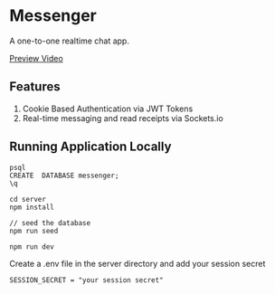 # Messenger

A one-to-one realtime chat app.

[Preview Video](https://youtu.be/v4DPjOQmzQM)

## Features

1. Cookie Based Authentication via JWT Tokens
2. Real-time messaging and read receipts via Sockets.io

## Running Application Locally

```
psql
CREATE  DATABASE messenger;
\q

cd server
npm install

// seed the database
npm run seed

npm run dev
```

Create a .env file in the server directory and add your session secret

```
SESSION_SECRET = "your session secret"
```
